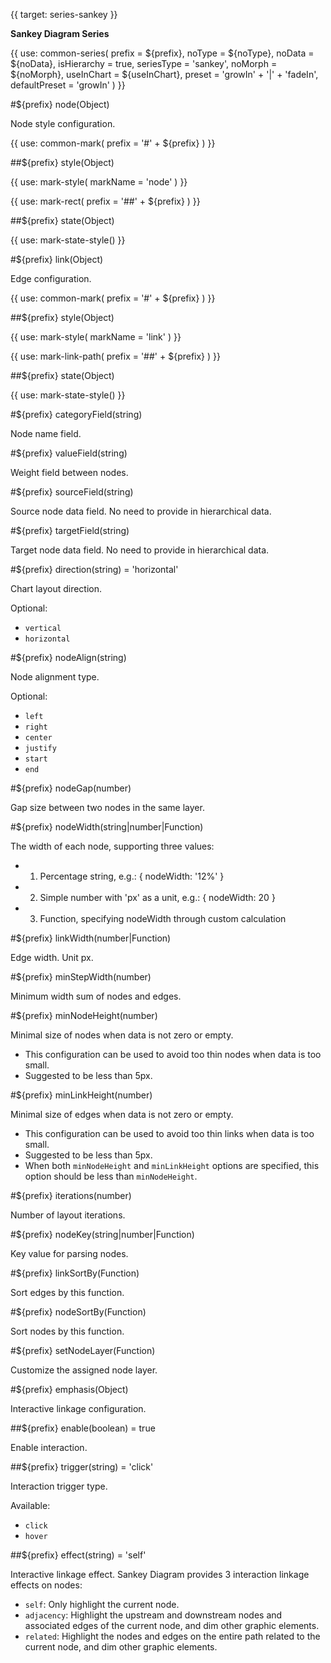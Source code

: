 {{ target: series-sankey }}

<!-- ISankeySeriesSpec -->

**Sankey Diagram Series**

{{ use: common-series(
  prefix = ${prefix},
  noType = ${noType},
  noData = ${noData},
  isHierarchy = true,
  seriesType = 'sankey',
  noMorph = ${noMorph},
  useInChart = ${useInChart},
  preset = 'growIn' + '|' + 'fadeIn',
  defaultPreset = 'growIn'
) }}

#${prefix} node(Object)

Node style configuration.

{{ use: common-mark(
  prefix = '#' + ${prefix}
) }}

##${prefix} style(Object)

{{ use: mark-style(
  markName = 'node'
) }}

{{ use: mark-rect(
  prefix = '##' + ${prefix}
) }}

##${prefix} state(Object)

{{ use: mark-state-style() }}

#${prefix} link(Object)

Edge configuration.

{{ use: common-mark(
  prefix = '#' + ${prefix}
) }}

##${prefix} style(Object)

{{ use: mark-style(
  markName = 'link'
) }}

{{ use: mark-link-path(
  prefix = '##' + ${prefix}
) }}

##${prefix} state(Object)

{{ use: mark-state-style() }}

#${prefix} categoryField(string)

Node name field.

#${prefix} valueField(string)

Weight field between nodes.

#${prefix} sourceField(string)

Source node data field.
No need to provide in hierarchical data.

#${prefix} targetField(string)

Target node data field.
No need to provide in hierarchical data.

#${prefix} direction(string) = 'horizontal'

Chart layout direction.

Optional:

- `vertical`
- `horizontal`

#${prefix} nodeAlign(string)

Node alignment type.

Optional:

- `left`
- `right`
- `center`
- `justify`
- `start`
- `end`

#${prefix} nodeGap(number)

Gap size between two nodes in the same layer.

#${prefix} nodeWidth(string|number|Function)

The width of each node, supporting three values:

- 1. Percentage string, e.g.: { nodeWidth: '12%' }
- 2. Simple number with 'px' as a unit, e.g.: { nodeWidth: 20 }
- 3. Function, specifying nodeWidth through custom calculation

#${prefix} linkWidth(number|Function)

Edge width.
Unit px.

#${prefix} minStepWidth(number)

Minimum width sum of nodes and edges.

#${prefix} minNodeHeight(number)

Minimal size of nodes when data is not zero or empty.

- This configuration can be used to avoid too thin nodes when data is too small.
- Suggested to be less than 5px.

#${prefix} minLinkHeight(number)

Minimal size of edges when data is not zero or empty.

- This configuration can be used to avoid too thin links when data is too small.
- Suggested to be less than 5px.
- When both `minNodeHeight` and `minLinkHeight` options are specified, this option should be less than `minNodeHeight`.

#${prefix} iterations(number)

Number of layout iterations.

#${prefix} nodeKey(string|number|Function)

Key value for parsing nodes.

#${prefix} linkSortBy(Function)

Sort edges by this function.

#${prefix} nodeSortBy(Function)

Sort nodes by this function.

#${prefix} setNodeLayer(Function)

Customize the assigned node layer.

#${prefix} emphasis(Object)

Interactive linkage configuration.

##${prefix} enable(boolean) = true

Enable interaction.

##${prefix} trigger(string) = 'click'

Interaction trigger type.

Available:

- `click`
- `hover`

##${prefix} effect(string) = 'self'

Interactive linkage effect.
Sankey Diagram provides 3 interaction linkage effects on nodes:

- `self`: Only highlight the current node.
- `adjacency`: Highlight the upstream and downstream nodes and associated edges of the current node, and dim other graphic elements.
- `related`: Highlight the nodes and edges on the entire path related to the current node, and dim other graphic elements.